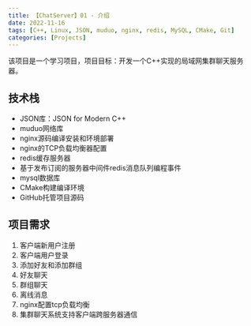 ```yaml
---
title: 【ChatServer】01 - 介绍
date: 2022-11-16
tags: [C++, Linux, JSON, muduo, nginx, redis, MySQL, CMake, Git]
categories: [Projects]
---
```


该项目是一个学习项目，项目目标：开发一个C++实现的局域网集群聊天服务器。


## 技术栈

- JSON库：JSON for Modern C++
- muduo网络库
- nginx源码编译安装和环境部署
- nginx的TCP负载均衡器配置
- redis缓存服务器
- 基于发布订阅的服务器中间件redis消息队列编程事件
- mysql数据库
- CMake构建编译环境
- GitHub托管项目源码


## 项目需求

1. 客户端新用户注册
2. 客户端用户登录
3. 添加好友和添加群组
4. 好友聊天
5. 群组聊天
6. 离线消息
7. nginx配置tcp负载均衡
8. 集群聊天系统支持客户端跨服务器通信

